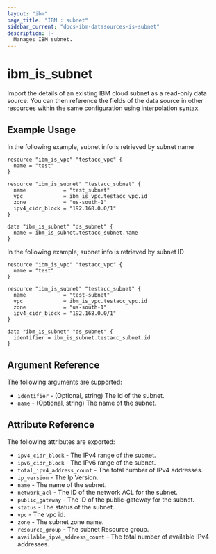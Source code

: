 ```yaml
---
layout: "ibm"
page_title: "IBM : subnet"
sidebar_current: "docs-ibm-datasources-is-subnet"
description: |-
  Manages IBM subnet.
---
```


# ibm\_is_subnet

Import the details of an existing IBM cloud subnet as a read-only data source. You can then reference the fields of the data source in other resources within the same configuration using interpolation syntax.


## Example Usage

In the following example, subnet info is retrieved by subnet name
```hcl
resource "ibm_is_vpc" "testacc_vpc" {
  name = "test"
}

resource "ibm_is_subnet" "testacc_subnet" {
  name            = "test_subnet"
  vpc             = ibm_is_vpc.testacc_vpc.id
  zone            = "us-south-1"
  ipv4_cidr_block = "192.168.0.0/1"
}

data "ibm_is_subnet" "ds_subnet" {
  name = ibm_is_subnet.testacc_subnet.name
}

```

In the following example, subnet info is retrieved by subnet ID
```hcl
resource "ibm_is_vpc" "testacc_vpc" {
  name = "test"
}

resource "ibm_is_subnet" "testacc_subnet" {
  name            = "test-subnet"
  vpc             = ibm_is_vpc.testacc_vpc.id
  zone            = "us-south-1"
  ipv4_cidr_block = "192.168.0.0/1"
}

data "ibm_is_subnet" "ds_subnet" {
  identifier = ibm_is_subnet.testacc_subnet.id
}

```

## Argument Reference

The following arguments are supported:

* `identifier` - (Optional, string) The id of the subnet.
* `name` - (Optional, string) The name of the subnet.

## Attribute Reference

The following attributes are exported:

* `ipv4_cidr_block` -  The IPv4 range of the subnet.
* `ipv6_cidr_block` - The IPv6 range of the subnet.
* `total_ipv4_address_count` - The total number of IPv4 addresses.
* `ip_version` - The Ip Version.
* `name` - The name of the subnet.
* `network_acl` - The ID of the network ACL for the subnet.
* `public_gateway` - The ID of the public-gateway for the subnet.
* `status` - The status of the subnet.
* `vpc` - The vpc id.
* `zone` - The subnet zone name.
* `resource_group` - The subnet Resource group.
* `available_ipv4_address_count` - The total number of available IPv4 addresses.
